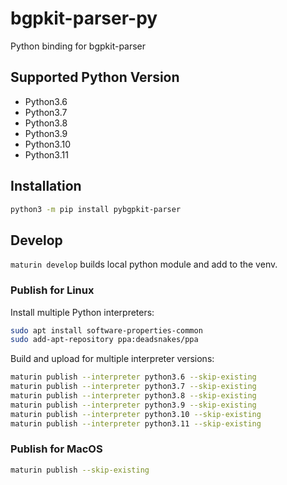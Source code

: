 # bgpkit-parser-py

Python binding for bgpkit-parser

## Supported Python Version

- Python3.6
- Python3.7
- Python3.8
- Python3.9
- Python3.10
- Python3.11

## Installation

```bash
python3 -m pip install pybgpkit-parser
```

## Develop

`maturin develop` builds local python module and add to the venv.

### Publish for Linux

Install multiple Python interpreters:

```bash
sudo apt install software-properties-common
sudo add-apt-repository ppa:deadsnakes/ppa
```

Build and upload for multiple interpreter versions:
```bash
maturin publish --interpreter python3.6 --skip-existing
maturin publish --interpreter python3.7 --skip-existing
maturin publish --interpreter python3.8 --skip-existing
maturin publish --interpreter python3.9 --skip-existing
maturin publish --interpreter python3.10 --skip-existing
maturin publish --interpreter python3.11 --skip-existing
```

### Publish for MacOS

```bash
maturin publish --skip-existing
```
